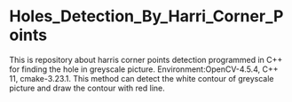 # Holes_Detection_By_Harri_Corner_Points
This is repository about harris corner points detection programmed in C++ for finding the hole in greyscale picture.
Environment:OpenCV-4.5.4, C++ 11, cmake-3.23.1.
This method can detect the white contour of greyscale picture and draw the contour with red line.
